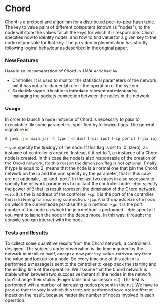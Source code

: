 # Chord

Chord is a protocol and algorithm for a distributed peer-to-peer hash table. The key to value pairs of different computers (known as "nodes"); to the node will store the values for all the keys for which it is responsible. Chord specifies how to identify nodes, and how to find value for a given key to the node responsible for that key.
The provided implementation has strictly following logical behaviour as described in the original [paper].

### New Features
Here is an implementation of Chord in JAVA enriched by:
- Controller: It is used to monitor the statistical parameters of the network, but it has not a fundamental rule in the operation of the system.
- SocketManager: It is able to introduce relevant optimization by managing the sockets connection between the nodes in the network.

### Usage
In order to launch a node instance of Chord is necessary to pass to executable file some parameters, specified by following flags.
The general signature is:
```sh
$ java -jar main.jar -t type [-d dim] [-cip ipc] [-cp portc] [-jip ipj] [-jp portj] [-deb]

```
-`type`: specify the tipology of the node. If this flag is set to '0' (zero), an instance of controller is created. Instead, if it set to 1, an instance of a Chord node is created. In this case the node is also responsable of the creation of the Chord network, for this reason the dimension flag is not optional. Finally, if type is equal to 2, means that the node is a normal one that join the Chord network on the ip and the port specify by the parameter, that in this case are not optionale, 'ipj' and 'portj'. In the last two cases in also necessary to specify the network parameters to contact the controller node.
-`dim`: specify the power of 2 that its result represent the dimension of the Chord network.
-`cip`: it is the ip address of the controller.
-`cp`: it is the port of the controller that is listening for incoming connection.
-`jip`: it is the ip address of a node on which the current node practise the join method.
-`jp`: it is the port number of the node on which the join method is performed.
-`deb`: specify if you want to launch the node in the debug mode. In this way, throught the console you can interact with the node.

### Tests and Results
To collect some quantitive results from the Chord network, a controller is designed. The subjects under observation is the time required by the network to stabilize itself, accept a new pair key-value, retrive a key from the value and lookup for a node. So every time one of this action is performed a message is sent to the controller to keep track the starting and the ending time of the operation.
We assume that the Chord network is stable when between two succcesive instant all the nodes in the network don't change their status (Finger table and successor list).
The test is performed with a number of increasing nodes present in the net. We have to precise that the way in which this tests are performed have not indifferent inpact on the result, because matter the number of nodes involved in each operation.

[paper]: <https://pdos.csail.mit.edu/papers/ton:chord/paper-ton.pdf>


